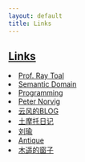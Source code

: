 ```yaml
---
layout: default
title: Links
---
```

## [Links]({{page.title}})

<u1 class="archive">
    <li><a href="http://cs.lmu.edu/~ray/">Prof. Ray Toal</a></li>
    <li><a href="http://semantic-domain.blogspot.hk/">Semantic Domain</a></li>
    <li><a href="http://www.cnblogs.com/weidagang2046">Programming</li>
    <li><a href="http://norvig.com/">Peter Norvig</a></li>
    <li><a href="http://blog.codingnow.com/">云风的BLOG</a></li>
    <li><a href="http://www.immusoul.com/">土摩托日记</a></li>
    <li><a href="http://www.aisixiang.com/thinktank/liuyu.html/">刘瑜</a></li>
    <li><a href="http://vieplivee.wordpress.com/">Antique</a></li> 
    <li><a href="http://blog.farmostwood.net/">木遥的窗子</a></li> 
 </u1>

